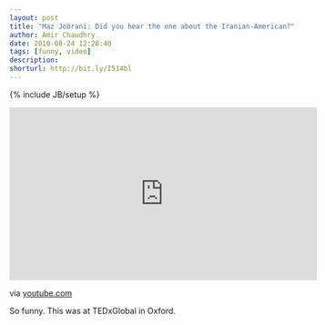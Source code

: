 ```yaml
---
layout: post
title: "Maz Jobrani: Did you hear the one about the Iranian-American?"
author: Amir Chaudhry
date: 2010-08-24 12:28:40
tags: [funny, video]
description:
shorturl: http://bit.ly/I514bl
---
```

{% include JB/setup %}

&#x20; <iframe width="540" height="304" src="http://www.youtube-nocookie.com/embed/RmXiItk49Gw?rel=0" frameborder="0" allowfullscreen="true">lipsum</iframe>

via [youtube.com](http://www.youtube.com/watch?v=RmXiItk49Gw)

So funny. This was at TEDxGlobal in Oxford.
